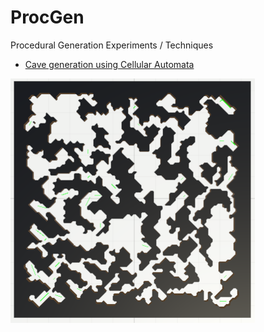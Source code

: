 # ProcGen
Procedural Generation Experiments / Techniques

* [Cave generation using Cellular Automata](https://github.com/TheAlmightyWale/ProcGen/tree/master/Cellular%20Automata)

![Cave Generation](/Images/CellularAutomata.PNG)
